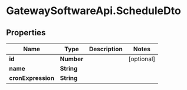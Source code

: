 # GatewaySoftwareApi.ScheduleDto

## Properties
Name | Type | Description | Notes
------------ | ------------- | ------------- | -------------
**id** | **Number** |  | [optional] 
**name** | **String** |  | 
**cronExpression** | **String** |  | 


